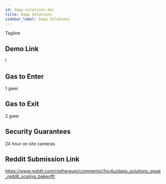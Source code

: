 ```yaml
---
id: dapp-solutions-doc
title: Dapp Solutions
sidebar_label: Dapp Solutions
---
```


Tagline

## Demo Link

!

## Gas to Enter

1 gwei

## Gas to Exit

2 gwei

## Security Guarantees

24 hour on site cameras

## Reddit Submission Link

https://www.reddit.com/r/ethereum/comments/i1nc4u/dapp_solutions_great_reddit_scaling_bakeoff/
